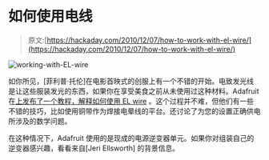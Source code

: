 # 如何使用电线

> 原文:[https://hackaday.com/2010/12/07/how-to-work-with-el-wire/](https://hackaday.com/2010/12/07/how-to-work-with-el-wire/)

![](../Images/5fee8f602bda0f482d518d752cde799d.png "working-with-EL-wire")

如你所见，[菲利普·托伦]在电影首映式的创服上有一个不错的开始。电致发光线是让这些服装发光的东西，如果你在享受美食之前从未使用过这种材料。Adafruit 在[上发布了一个教程，解释如何使用 EL wire](http://www.ladyada.net/learn/el-wire/) 。这个过程并不难，但他们有一些不错的技巧，比如使用铜带作为焊接电晕线的平台。还讨论了为您的设置正确供电所涉及的数学问题。

在这种情况下，Adafruit 使用的是现成的电源逆变器单元。如果你对组装自己的逆变器感兴趣，看看来自[Jeri Ellsworth] 的背景信息。